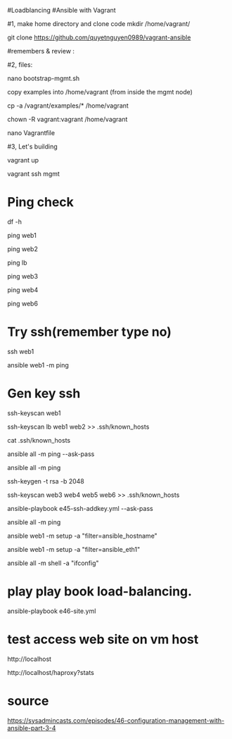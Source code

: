 
#Loadblancing 
#Ansible with Vagrant

#1, make home directory and clone code
mkdir /home/vagrant/ 

git clone https://github.com/quyetnguyen0989/vagrant-ansible

#remembers & review :

#2, files: 

nano bootstrap-mgmt.sh

copy examples into /home/vagrant (from inside the mgmt node)

cp -a /vagrant/examples/* /home/vagrant

chown -R vagrant:vagrant /home/vagrant
 
nano Vagrantfile


#3, Let's building

vagrant up

vagrant ssh mgmt

# Ping check 

 df -h
 
 ping web1
 
 ping web2
 
 ping lb
 
 ping web3
 
 ping web4
 
 ping web6

 
# Try ssh(remember type no)
 ssh web1
 
 ansible web1 -m ping
 
# Gen key ssh
ssh-keyscan web1

ssh-keyscan lb web1 web2 >> .ssh/known_hosts

cat .ssh/known_hosts

ansible all -m ping --ask-pass

ansible all -m ping

ssh-keygen -t rsa -b 2048  

ssh-keyscan web3 web4 web5 web6 >> .ssh/known_hosts

ansible-playbook e45-ssh-addkey.yml --ask-pass

ansible all -m ping

ansible web1 -m setup -a "filter=ansible_hostname"

ansible web1 -m setup -a "filter=ansible_eth1"

ansible all -m shell -a "ifconfig"
 
# play play book load-balancing.
ansible-playbook e46-site.yml

# test access web site on vm host
http://localhost

http://localhost/haproxy?stats

# source 
https://sysadmincasts.com/episodes/46-configuration-management-with-ansible-part-3-4


